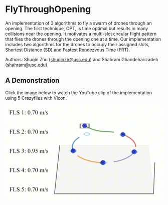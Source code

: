 # FlyThroughOpening
An implementation of 3 algorithms to fly a swarm of drones through an opening.  The first technique, OPT, is time optimal but results in many collisions near the opening.  It motivates a multi-slot circular flight pattern that flies the drones through the opening one at a time.  Our implementation includes two algorithms for the drones to occupy their assigned slots, Shortest Distance (SD) and Fastest Rendezvous Time (FRT).

Authors:  Shuqin Zhu (shuqinzh@usc.edu) and Shahram Ghandeharizadeh (shahram@usc.edu)

## A Demonstration
Click the image below to watch the YouTube clip of the implementation using 5 Crazyflies with Vicon.

[![A Demonstration](https://github.com/flyinglightspeck/CircularFlightPattern/blob/main/simulation.png)](https://www.youtube.com/watch?v=_hcwj3lhY5g)


